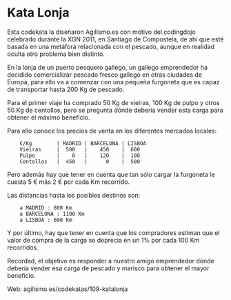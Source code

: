 # Kata Lonja

Esta codekata la diseñaron Agilismo.es con motivo del codingdojo celebrado durante la XGN 2011, 
en Santiago de Compostela, de ahí que esté basada en una metáfora relacionada con el pescado, 
aunque en realidad oculta otro problema bien distinto.

En la lonja de un puerto pesquero gallego, un gallego emprendedor ha decidido comercializar pescado 
fresco gallego en otras ciudades de Europa, para ello va a comenzar con una pequeña furgoneta que es 
capaz de transportar hasta 200 Kg de pescado.

Para el primer viaje ha comprado 50 Kg de vieiras, 100 Kg de pulpo y otros 50 Kg de centollos, pero 
se pregunta dónde debería vender esta carga para obtener el máximo beneficio.

Para ello conoce los precios de venta en los diferentes mercados locales:

		€/Kg        | MADRID | BARCELONA | LISBOA
		Vieiras     |  500   |    450    |  600
		Pulpo       |    0   |    120    |  100
		Centollos   |  450   |      0    |  500

Pero además hay que tener en cuenta que tan sólo cargar la furgoneta le cuesta 5 € más 2 € por cada 
Km recorrido.

Las distancias hasta los posibles destinos son:

		a MADRID : 800 Km
		a BARCELONA : 1100 Km
		a LISBOA : 600 Km

Y por último, hay que tener en cuenta que los compradores estiman que el valor de compra de la carga 
se deprecia en un 1% por cada 100 Km recorridos.

Recordad, el objetivo es responder a nuestro amigo emprendedor dónde debería vender esa carga de pescado 
y marisco para obtener el mayor beneficio.

Web: agilismo.es/codekatas/109-katalonja